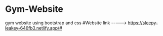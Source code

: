 # Gym-Website
gym website using bootstrap and css
#Website link -----> https://sleepy-leakey-646fb3.netlify.app/#
